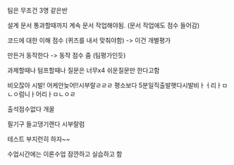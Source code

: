 
팀은 무조건 3명 같은반

설계 문서 통과할때까지 계속 문서 작업해야됨. (문서 작업에도 점수 들어감)

코드에 대한 이해 점수 (퀴즈를 내서 맞춰야함) -> 이건 개별평가

만든거 동작한다 -> 동작 점수 줌 (팀평가인듯)

과제할때나 텀프할때나 질문은 너무x4 쉬운질문만 한다고함

비오잖아 시발! 어케안늦어!!시부랄ㄹㄹㄹ 평소보다 5분일직출발햇다시발비ㅏㅓ리ㅏㅁㄴㅇ럼니ㅏ어리ㅏㅁㄴㅇㄹ

출석점수없다 개꿀

필기구
들고댕기랜다
시부랄럼

테스트 부지런히 하자~~ 

수업시간에는 이론수업 잠깐하고 실습하고 함




